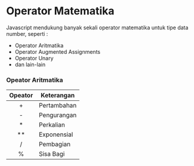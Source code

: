# Operator Matematika

Javascript mendukung banyak sekali operator matematika untuk tipe data number,
seperti :

- Operator Aritmatika
- Operator Augmented Assignments
- Operator Unary
- dan lain-lain

### Opeator Aritmatika

| Opeator | Keterangan  |
| :-----: | ----------- |
|    +    | Pertambahan |
|    -    | Pengurangan |
|   \*    | Perkalian   |
|  \*\*   | Exponensial |
|    /    | Pembagian   |
|    %    | Sisa Bagi   |
